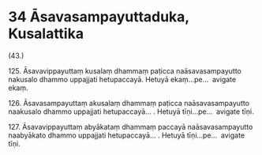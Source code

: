 # 34 Āsavasampayuttaduka, Kusalattika

(43.)

125\. Āsavavippayuttaṃ kusalaṃ dhammaṃ paṭicca naāsavasampayutto nakusalo dhammo uppajjati hetupaccayā. Hetuyā ekaṃ…pe…  avigate ekaṃ.

126\. Āsavasampayuttaṃ akusalaṃ dhammaṃ paṭicca naāsavasampayutto naakusalo dhammo uppajjati hetupaccayā… . Hetuyā tīṇi…pe…  avigate tīṇi.

127\. Āsavavippayuttaṃ abyākataṃ dhammaṃ paccayā naāsavasampayutto naabyākato dhammo uppajjati hetupaccayā… . Hetuyā tīṇi…pe…  avigate tīṇi.
